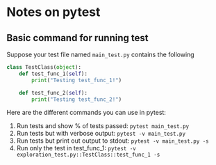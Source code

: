 # Notes on pytest

## Basic command for running test

Suppose your test file named `main_test.py` contains the following
```python
class TestClass(object):
    def test_func_1(self):
        print("Testing test_func_1!")

    def test_func_2(self):
        print("Testing test_func_2!")
```
Here are the different commands you can use in pytest:

1. Run tests and show % of tests passed: `pytest main_test.py`
2. Run tests but with verbose output: `pytest -v main_test.py`
3. Run tests but print out output to stdout: `pytest -v main_test.py -s`
4. Run only the test in test_func_1: `pytest -v exploration_test.py::TestClass::test_func_1 -s`
